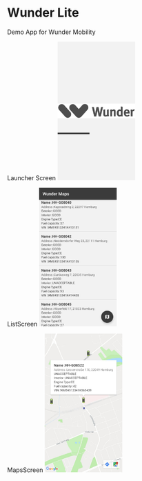 # Wunder Lite
Demo App for Wunder Mobility

Launcher Screen
<img src="https://github.com/saketp18/Wunder-Lite/blob/master/screenshots/Launcher.jpeg" width="180" height="320"/>

ListScreen
<img src="https://github.com/saketp18/Wunder-Lite/blob/master/screenshots/List.jpeg" width="180" height="320"/>

MapsScreen
<img src="https://github.com/saketp18/Wunder-Lite/blob/master/screenshots/Maps.jpeg" width="180" height="320"/>
